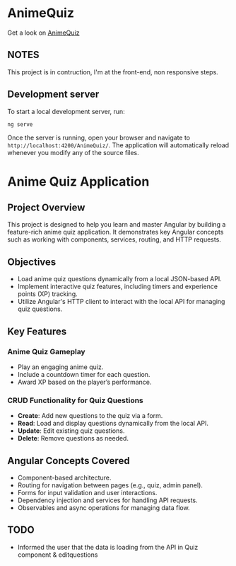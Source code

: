 # AnimeQuiz

Get a look on [AnimeQuiz](https://gangueboris.github.io/AnimeQuiz-FrontEnd/) 

## NOTES
This project is in contruction, I'm at the front-end, non responsive steps.
## Development server
To start a local development server, run:

```bash
ng serve
```

Once the server is running, open your browser and navigate to `http://localhost:4200/AnimeQuiz/`. The application will automatically reload whenever you modify any of the source files.
# Anime Quiz Application


## Project Overview
This project is designed to help you learn and master Angular by building a feature-rich anime quiz application. It demonstrates key Angular concepts such as working with components, services, routing, and HTTP requests.

## Objectives
- Load anime quiz questions dynamically from a local JSON-based API.
- Implement interactive quiz features, including timers and experience points (XP) tracking.
- Utilize Angular's HTTP client to interact with the local API for managing quiz questions.

## Key Features

### Anime Quiz Gameplay
- Play an engaging anime quiz.
- Include a countdown timer for each question.
- Award XP based on the player’s performance.

### CRUD Functionality for Quiz Questions
- **Create**: Add new questions to the quiz via a form.
- **Read**: Load and display questions dynamically from the local API.
- **Update**: Edit existing quiz questions.
- **Delete**: Remove questions as needed.

## Angular Concepts Covered
- Component-based architecture.
- Routing for navigation between pages (e.g., quiz, admin panel).
- Forms for input validation and user interactions.
- Dependency injection and services for handling API requests.
- Observables and async operations for managing data flow.

## TODO
- Informed the user that the data is loading from the API in Quiz component & editquestions
